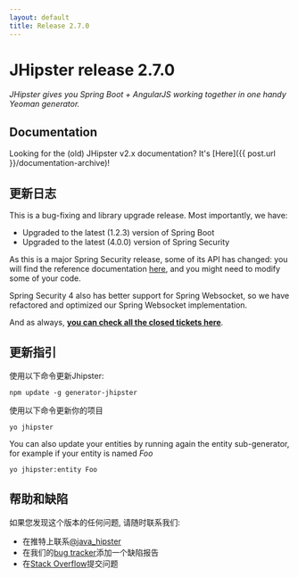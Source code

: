 ```yaml
---
layout: default
title: Release 2.7.0
---
```


JHipster release 2.7.0
==================

*JHipster gives you Spring Boot + AngularJS working together in one handy Yeoman generator.*

Documentation
----------

Looking for the (old) JHipster v2.x documentation? It's [Here]({{ post.url }}/documentation-archive)!

更新日志
----------

This is a bug-fixing and library upgrade release. Most importantly, we have:

- Upgraded to the latest (1.2.3) version of Spring Boot
- Upgraded to the latest (4.0.0) version of Spring Security

As this is a major Spring Security release, some of its API has changed: you will find the reference documentation [here](http://docs.spring.io/spring-security/site/migrate/current/3-to-4/html5/migrate-3-to-4-jc.html), and you might need to modify some of your code.

Spring Security 4 also has better support for Spring Websocket, so we have refactored and optimized our Spring Websocket implementation.

And as always, __[you can check all the closed tickets here](https://github.com/jhipster/generator-jhipster/issues?q=milestone%3A2.7.0+is%3Aclosed)__.

更新指引
------------

使用以下命令更新Jhipster:

```
npm update -g generator-jhipster
```

使用以下命令更新你的项目

```
yo jhipster
```

You can also update your entities by running again the entity sub-generator, for example if your entity is named _Foo_

```
yo jhipster:entity Foo
```

帮助和缺陷
--------------

如果您发现这个版本的任何问题, 请随时联系我们:

- 在推特上联系[@java_hipster](https://twitter.com/java_hipster)
- 在我们的[bug tracker](https://github.com/jhipster/generator-jhipster/issues?state=open)添加一个缺陷报告
- 在[Stack Overflow](http://stackoverflow.com/tags/jhipster/info)提交问题
